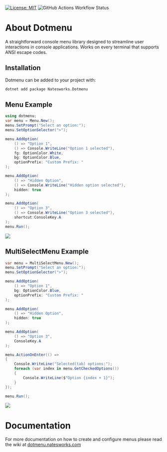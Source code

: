 [![License: MIT](https://img.shields.io/badge/License-MIT-yellow.svg)](https://opensource.org/licenses/MIT)
![GitHub Actions Workflow Status](https://img.shields.io/github/actions/workflow/status/dotmenu/dotmenu/dotnet.yml)
# About Dotmenu
A straightforward console menu library designed to streamline user interactions in console applications.
Works on every terminal that supports ANSI escape codes.

## Installation
Dotmenu can be added to your project with:

```bash
dotnet add package Natesworks.Dotmenu
```

## Menu Example

```cs
using dotmenu;
var menu = Menu.New();
menu.SetPrompt("Select an option:");
menu.SetOptionSelector(">");

menu.AddOption(
    () => "Option 1",
    () => Console.WriteLine("Option 1 selected"),
    fg: OptionColor.White,
    bg: OptionColor.Blue,
    optionPrefix: "Custom Prefix: "
);

menu.AddOption(
    () => "Hidden Option",
    () => Console.WriteLine("Hidden option selected"),
    hidden: true
);

menu.AddOption(
    () => "Option 3",
    () => Console.WriteLine("Option 3 selected"),
    shortcut:ConsoleKey.A
);
menu.Run();
```
![](https://i.ibb.co/8XR37T5/image.png)

## MultiSelectMenu Example

```cs
var menu = MultiSelectMenu.New();
menu.SetPrompt("Select an option:");
menu.SetOptionSelector(">");

menu.AddOption(
    () => "Option 1",
    bg: OptionColor.Blue,
    optionPrefix: "Custom Prefix: "
);

menu.AddOption(
    () => "Hidden Option",
    hidden: true
);

menu.AddOption(
    () => "Option 3",
    ConsoleKey.A
);

menu.ActionOnEnter(() =>
{
    Console.WriteLine("Selected(tab) options:");
    foreach (var index in menu.GetCheckedOptions())
    {
        Console.WriteLine($"Option {index + 1}");
    }
});

menu.Run();
```

![](https://i.ibb.co/BGqvHVk/image.png)

# Documentation

For more documentation on how to create and configure menus please read the wiki at [dotmenu.natesworks.com](https://dotmenu.natesworks.com)
